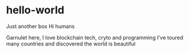 # hello-world
Just another box
Hi humans

Garnulet here, I love blockchain tech, cryto and programming
I've toured many countries and discovered the world is beautiful
